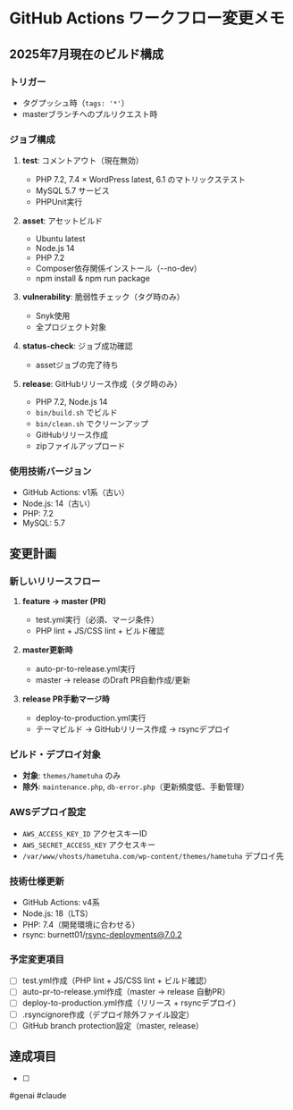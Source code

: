 # GitHub Actions ワークフロー変更メモ

## 2025年7月現在のビルド構成

### トリガー
- タグプッシュ時（`tags: '*'`）
- masterブランチへのプルリクエスト時

### ジョブ構成
1. **test**: コメントアウト（現在無効）
   - PHP 7.2, 7.4 × WordPress latest, 6.1 のマトリックステスト
   - MySQL 5.7 サービス
   - PHPUnit実行

2. **asset**: アセットビルド
   - Ubuntu latest
   - Node.js 14
   - PHP 7.2
   - Composer依存関係インストール（--no-dev）
   - npm install & npm run package

3. **vulnerability**: 脆弱性チェック（タグ時のみ）
   - Snyk使用
   - 全プロジェクト対象

4. **status-check**: ジョブ成功確認
   - assetジョブの完了待ち

5. **release**: GitHubリリース作成（タグ時のみ）
   - PHP 7.2, Node.js 14
   - `bin/build.sh` でビルド
   - `bin/clean.sh` でクリーンアップ
   - GitHubリリース作成
   - zipファイルアップロード

### 使用技術バージョン
- GitHub Actions: v1系（古い）
- Node.js: 14（古い）
- PHP: 7.2
- MySQL: 5.7

## 変更計画

### 新しいリリースフロー
1. **feature → master (PR)**
   - test.yml実行（必須、マージ条件）
   - PHP lint + JS/CSS lint + ビルド確認

2. **master更新時**
   - auto-pr-to-release.yml実行
   - master → release のDraft PR自動作成/更新

3. **release PR手動マージ時**
   - deploy-to-production.yml実行
   - テーマビルド → GitHubリリース作成 → rsyncデプロイ

### ビルド・デプロイ対象
- **対象**: `themes/hametuha` のみ
- **除外**: `maintenance.php`, `db-error.php`（更新頻度低、手動管理）

### AWSデプロイ設定
- `AWS_ACCESS_KEY_ID` アクセスキーID
- `AWS_SECRET_ACCESS_KEY` アクセスキー  
- `/var/www/vhosts/hametuha.com/wp-content/themes/hametuha` デプロイ先

### 技術仕様更新
- GitHub Actions: v4系
- Node.js: 18（LTS）
- PHP: 7.4（開発環境に合わせる）
- rsync: burnett01/rsync-deployments@7.0.2

### 予定変更項目
- [ ] test.yml作成（PHP lint + JS/CSS lint + ビルド確認）
- [ ] auto-pr-to-release.yml作成（master → release 自動PR）
- [ ] deploy-to-production.yml作成（リリース + rsyncデプロイ）
- [ ] .rsyncignore作成（デプロイ除外ファイル設定）
- [ ] GitHub branch protection設定（master, release）

## 達成項目

- [ ] 

#genai #claude
